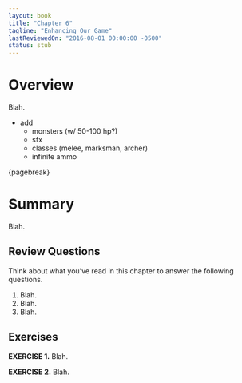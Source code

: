 ```yaml
---
layout: book
title: "Chapter 6"
tagline: "Enhancing Our Game"
lastReviewedOn: "2016-08-01 00:00:00 -0500"
status: stub
---
```


# Overview

Blah.

- add
  - monsters (w/ 50-100 hp?)
  - sfx
  - classes (melee, marksman, archer)
  - infinite ammo

{pagebreak}

# Summary

Blah.

## Review Questions

Think about what you’ve read in this chapter to answer the following questions.

1.	Blah.
1.	Blah.
1.	Blah.

## Exercises

**EXERCISE 1.** Blah.

**EXERCISE 2.** Blah.